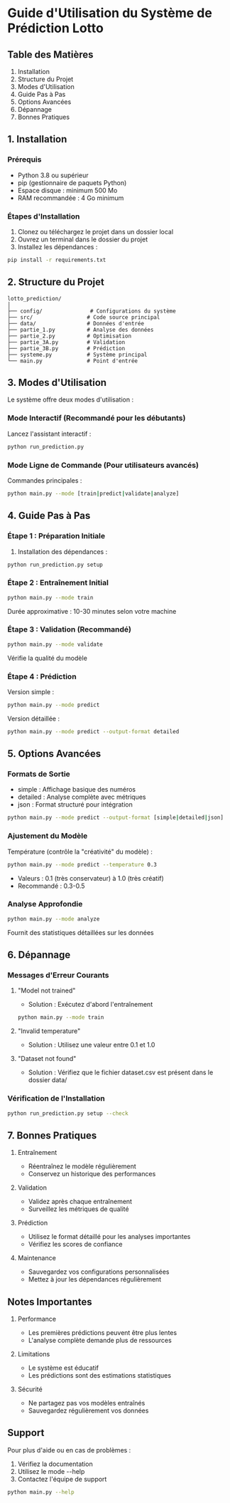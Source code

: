 # Guide d'Utilisation du Système de Prédiction Lotto

## Table des Matières
1. Installation
2. Structure du Projet
3. Modes d'Utilisation
4. Guide Pas à Pas
5. Options Avancées
6. Dépannage
7. Bonnes Pratiques

## 1. Installation

### Prérequis
- Python 3.8 ou supérieur
- pip (gestionnaire de paquets Python)
- Espace disque : minimum 500 Mo
- RAM recommandée : 4 Go minimum

### Étapes d'Installation
1. Clonez ou téléchargez le projet dans un dossier local
2. Ouvrez un terminal dans le dossier du projet
3. Installez les dépendances :
```bash
pip install -r requirements.txt
```

## 2. Structure du Projet

```
lotto_prediction/
│
├── config/               # Configurations du système
├── src/                 # Code source principal
├── data/                # Données d'entrée
├── partie_1.py          # Analyse des données
├── partie_2.py          # Optimisation
├── partie_3A.py         # Validation
├── partie_3B.py         # Prédiction
├── systeme.py           # Système principal
└── main.py              # Point d'entrée
```

## 3. Modes d'Utilisation

Le système offre deux modes d'utilisation :

### Mode Interactif (Recommandé pour les débutants)
Lancez l'assistant interactif :
```bash
python run_prediction.py
```

### Mode Ligne de Commande (Pour utilisateurs avancés)
Commandes principales :
```bash
python main.py --mode [train|predict|validate|analyze]
```

## 4. Guide Pas à Pas

### Étape 1 : Préparation Initiale
1. Installation des dépendances :
```bash
python run_prediction.py setup
```

### Étape 2 : Entraînement Initial
```bash
python main.py --mode train
```
Durée approximative : 10-30 minutes selon votre machine

### Étape 3 : Validation (Recommandé)
```bash
python main.py --mode validate
```
Vérifie la qualité du modèle

### Étape 4 : Prédiction
Version simple :
```bash
python main.py --mode predict
```

Version détaillée :
```bash
python main.py --mode predict --output-format detailed
```

## 5. Options Avancées

### Formats de Sortie
- simple : Affichage basique des numéros
- detailed : Analyse complète avec métriques
- json : Format structuré pour intégration

```bash
python main.py --mode predict --output-format [simple|detailed|json]
```

### Ajustement du Modèle
Température (contrôle la "créativité" du modèle) :
```bash
python main.py --mode predict --temperature 0.3
```
- Valeurs : 0.1 (très conservateur) à 1.0 (très créatif)
- Recommandé : 0.3-0.5

### Analyse Approfondie
```bash
python main.py --mode analyze
```
Fournit des statistiques détaillées sur les données

## 6. Dépannage

### Messages d'Erreur Courants

1. "Model not trained"
   - Solution : Exécutez d'abord l'entraînement
   ```bash
   python main.py --mode train
   ```

2. "Invalid temperature"
   - Solution : Utilisez une valeur entre 0.1 et 1.0

3. "Dataset not found"
   - Solution : Vérifiez que le fichier dataset.csv est présent dans le dossier data/

### Vérification de l'Installation
```bash
python run_prediction.py setup --check
```

## 7. Bonnes Pratiques

1. Entraînement
   - Réentraînez le modèle régulièrement
   - Conservez un historique des performances

2. Validation
   - Validez après chaque entraînement
   - Surveillez les métriques de qualité

3. Prédiction
   - Utilisez le format détaillé pour les analyses importantes
   - Vérifiez les scores de confiance

4. Maintenance
   - Sauvegardez vos configurations personnalisées
   - Mettez à jour les dépendances régulièrement

## Notes Importantes

1. Performance
   - Les premières prédictions peuvent être plus lentes
   - L'analyse complète demande plus de ressources

2. Limitations
   - Le système est éducatif
   - Les prédictions sont des estimations statistiques

3. Sécurité
   - Ne partagez pas vos modèles entraînés
   - Sauvegardez régulièrement vos données

## Support

Pour plus d'aide ou en cas de problèmes :
1. Vérifiez la documentation
2. Utilisez le mode --help
3. Contactez l'équipe de support

```bash
python main.py --help
```
